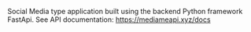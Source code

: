 Social Media type application built using the backend Python framework FastApi. 
See API documentation: https://mediameapi.xyz/docs
